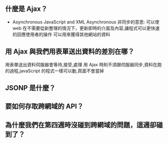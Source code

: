 ## 什麼是 Ajax？
* Asynchronous JavaScript and XML
  Asynchronous 非同步的意思: 可以使 web 在不需要從新整理的情況下，更新即時的介面及內容,讓程式可以更快速的回應使用者的操作
  可以用來獲得其他網站的資料
## 用 Ajax 與我們用表單送出資料的差別在哪？
用表單送出資料伺服器會等待,接受,處理
用 Ajax 時則不須跟伺服器同步,資料在跑的過程,javaScript 的程式一樣可以動,頁面不會當掉


## JSONP 是什麼？



## 要如何存取跨網域的 API？


## 為什麼我們在第四週時沒碰到跨網域的問題，這週卻碰到了？

